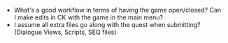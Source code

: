 - What's a good workflow in terms of having the game open/closed? Can I make edits in CK with the game in the main menu?
- I assume all extra files go along with the quest when submitting? (Dialogue Views, Scripts, SEQ files)